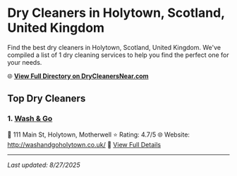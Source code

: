 # Dry Cleaners in Holytown, Scotland, United Kingdom

Find the best dry cleaners in Holytown, Scotland, United Kingdom. We've compiled a list of 1 dry cleaning services to help you find the perfect one for your needs.

🌐 **[View Full Directory on DryCleanersNear.com](https://drycleanersnear.com/city/United%20Kingdom/Scotland/Holytown)**

## Top Dry Cleaners

### 1. [Wash & Go](https://drycleanersnear.com/dryCleaner/6894093ffa09c6c0709d9aea/wash-go)
📍 111 Main St, Holytown, Motherwell
⭐ Rating: 4.7/5
🌐 Website: http://washandgoholytown.co.uk/
🔗 [View Full Details](https://drycleanersnear.com/dryCleaner/6894093ffa09c6c0709d9aea/wash-go)


---

*Last updated: 8/27/2025*
